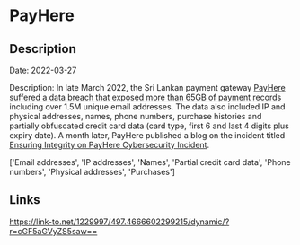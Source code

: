 # PayHere

## Description

Date: 2022-03-27

Description:
In late March 2022, the Sri Lankan payment gateway <a href="https://www.yoshlk.me/technicity/payhere-hack/" target="_blank" rel="noopener">PayHere suffered a data breach that exposed more than 65GB of payment records</a> including over 1.5M unique email addresses. The data also included IP and physical addresses, names, phone numbers, purchase histories and partially obfuscated credit card data (card type, first 6 and last 4 digits plus expiry date). A month later, PayHere published a blog on the incident titled <a href="https://blog.payhere.lk/ensuring-integrity-on-payhere-cybersecurity-incident/" target="_blank" rel="noopener">Ensuring Integrity on PayHere Cybersecurity Incident</a>.


['Email addresses', 'IP addresses', 'Names', 'Partial credit card data', 'Phone numbers', 'Physical addresses', 'Purchases']

## Links

https://link-to.net/1229997/497.4666602299215/dynamic/?r=cGF5aGVyZS5saw==
